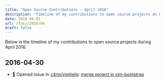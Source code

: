 ```yaml
---
title: "Open Source Contributions - April 2016"
description: "Timeline of my contributions to open source projects on GitHub during April 2016."
date: 2016-04-01
url: /foss/2016/04
draft: false
---
```


Below is the timeline of my contributions to open source projects during April 2016.

## 2016-04-30

- 🐛 Opened issue in [c4rlo/vimhelp](https://github.com/c4rlo/vimhelp): [merge project in vim-bootstrap](https://github.com/c4rlo/vimhelp/issues/8)

